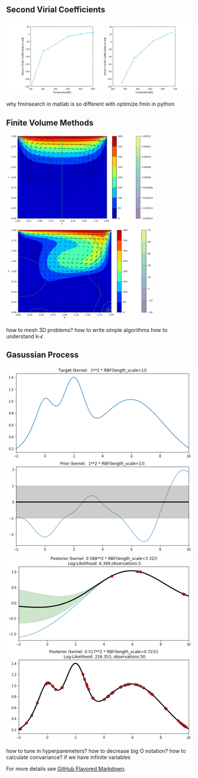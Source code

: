 ## Second Virial Coefficients
![](images/SecondVirial.png)

why fminsearch in matlab is so different with optimize.fmin in python

## Finite Volume Methods
<img src="images/1000vsmall.png" alt="alt text" width="400" height="250" class="center"><img src="images/1000.png" alt="alt text" width="400" height="250" class="center">

how to mesh 3D problems?
how to write simple algorithms
how to understand k-$\epsilon$

## Gasussian Process
![](images/gptarget.png)
![](images/gpoptimization.png)

how to tune in hyperparemeters?
how to decrease big O notation?
how to calculate convariance? if we have infinite variables



For more details see [GitHub Flavored Markdown](https://guides.github.com/features/mastering-markdown/).

